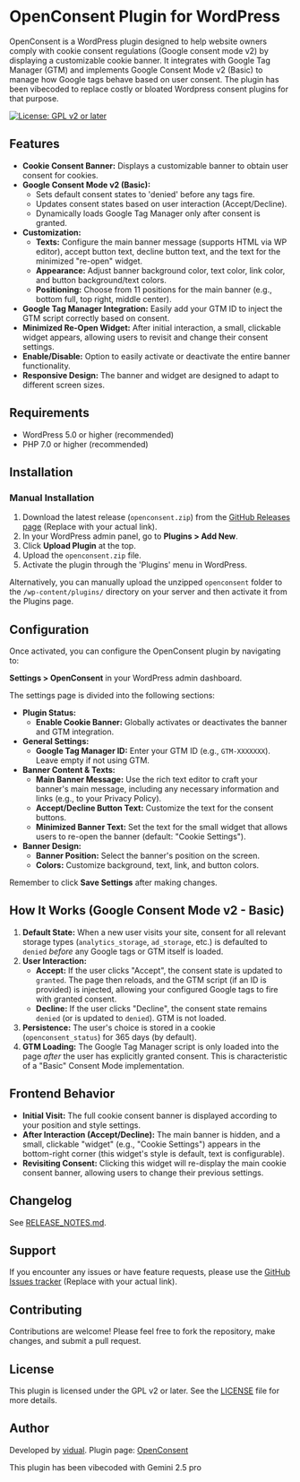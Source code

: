 # OpenConsent Plugin for WordPress

OpenConsent is a WordPress plugin designed to help website owners comply with cookie consent regulations (Google consent mode v2) by displaying a customizable cookie banner. It integrates with Google Tag Manager (GTM) and implements Google Consent Mode v2 (Basic) to manage how Google tags behave based on user consent. The plugin has been vibecoded to replace costly or bloated Wordpress consent plugins for that purpose.

[![License: GPL v2 or later](https://img.shields.io/badge/License-GPL%20v2%20or%20later-blue.svg)](https://www.gnu.org/licenses/gpl-2.0.html)
## Features

* **Cookie Consent Banner:** Displays a customizable banner to obtain user consent for cookies.
* **Google Consent Mode v2 (Basic):**
    * Sets default consent states to 'denied' before any tags fire.
    * Updates consent states based on user interaction (Accept/Decline).
    * Dynamically loads Google Tag Manager only after consent is granted.
* **Customization:**
    * **Texts:** Configure the main banner message (supports HTML via WP editor), accept button text, decline button text, and the text for the minimized "re-open" widget.
    * **Appearance:** Adjust banner background color, text color, link color, and button background/text colors.
    * **Positioning:** Choose from 11 positions for the main banner (e.g., bottom full, top right, middle center).
* **Google Tag Manager Integration:** Easily add your GTM ID to inject the GTM script correctly based on consent.
* **Minimized Re-Open Widget:** After initial interaction, a small, clickable widget appears, allowing users to revisit and change their consent settings.
* **Enable/Disable:** Option to easily activate or deactivate the entire banner functionality.
* **Responsive Design:** The banner and widget are designed to adapt to different screen sizes.

## Requirements

* WordPress 5.0 or higher (recommended)
* PHP 7.0 or higher (recommended)

## Installation

### Manual Installation

1.  Download the latest release (`openconsent.zip`) from the [GitHub Releases page](https://github.com/vidual-labs/openconsent) (Replace with your actual link).
2.  In your WordPress admin panel, go to **Plugins > Add New**.
3.  Click **Upload Plugin** at the top.
4.  Upload the `openconsent.zip` file.
5.  Activate the plugin through the 'Plugins' menu in WordPress.

Alternatively, you can manually upload the unzipped `openconsent` folder to the `/wp-content/plugins/` directory on your server and then activate it from the Plugins page.

## Configuration

Once activated, you can configure the OpenConsent plugin by navigating to:

**Settings > OpenConsent** in your WordPress admin dashboard.

The settings page is divided into the following sections:

* **Plugin Status:**
    * **Enable Cookie Banner:** Globally activates or deactivates the banner and GTM integration.
* **General Settings:**
    * **Google Tag Manager ID:** Enter your GTM ID (e.g., `GTM-XXXXXXX`). Leave empty if not using GTM.
* **Banner Content & Texts:**
    * **Main Banner Message:** Use the rich text editor to craft your banner's main message, including any necessary information and links (e.g., to your Privacy Policy).
    * **Accept/Decline Button Text:** Customize the text for the consent buttons.
    * **Minimized Banner Text:** Set the text for the small widget that allows users to re-open the banner (default: "Cookie Settings").
* **Banner Design:**
    * **Banner Position:** Select the banner's position on the screen.
    * **Colors:** Customize background, text, link, and button colors.

Remember to click **Save Settings** after making changes.

## How It Works (Google Consent Mode v2 - Basic)

1.  **Default State:** When a new user visits your site, consent for all relevant storage types (`analytics_storage`, `ad_storage`, etc.) is defaulted to `denied` *before* any Google tags or GTM itself is loaded.
2.  **User Interaction:**
    * **Accept:** If the user clicks "Accept", the consent state is updated to `granted`. The page then reloads, and the GTM script (if an ID is provided) is injected, allowing your configured Google tags to fire with granted consent.
    * **Decline:** If the user clicks "Decline", the consent state remains `denied` (or is updated to `denied`). GTM is not loaded.
3.  **Persistence:** The user's choice is stored in a cookie (`openconsent_status`) for 365 days (by default).
4.  **GTM Loading:** The Google Tag Manager script is only loaded into the page *after* the user has explicitly granted consent. This is characteristic of a "Basic" Consent Mode implementation.

## Frontend Behavior

* **Initial Visit:** The full cookie consent banner is displayed according to your position and style settings.
* **After Interaction (Accept/Decline):** The main banner is hidden, and a small, clickable "widget" (e.g., "Cookie Settings") appears in the bottom-right corner (this widget's style is default, text is configurable).
* **Revisiting Consent:** Clicking this widget will re-display the main cookie consent banner, allowing users to change their previous settings.

## Changelog

See [RELEASE_NOTES.md](RELEASE_NOTES.md).

## Support

If you encounter any issues or have feature requests, please use the [GitHub Issues tracker](https://github.com/YOUR_USERNAME/YOUR_REPOSITORY_NAME/issues) (Replace with your actual link).

## Contributing

Contributions are welcome! Please feel free to fork the repository, make changes, and submit a pull request.

## License

This plugin is licensed under the GPL v2 or later.
See the [LICENSE](https://www.gnu.org/licenses/gpl-2.0.html) file for more details.

## Author

Developed by [vidual](https://vidual.org).
Plugin page: [OpenConsent](https://vidual.org) 

This plugin has been vibecoded with Gemini 2.5 pro
